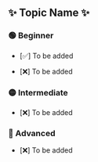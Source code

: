 ## ✨ Topic Name ✨

### 🟢 Beginner
    
* [✅] To be added
    
* [❌] To be added
    

### 🟡 Intermediate

* [❌] To be added
    

### 🔴 Advanced

* [❌] To be added